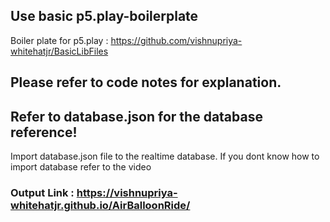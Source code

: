 
## Use basic p5.play-boilerplate
Boiler plate for p5.play : https://github.com/vishnupriya-whitehatjr/BasicLibFiles

## Please refer to code notes for explanation.
## Refer to database.json for the database reference!

Import database.json file to the realtime database. If you dont know how to import database refer to the video <a href="https://www.youtube.com/watch?v=YL9j4-kjPoA&ab_channel=DroidpediaAcademy"></a> 

### Output Link : https://vishnupriya-whitehatjr.github.io/AirBalloonRide/
